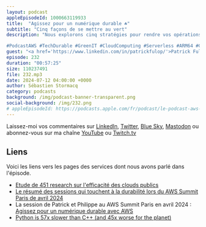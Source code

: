 ```yaml
---
layout: podcast
appleEpisodeId: 1000663119933
title:  "Agissez pour un numérique durable ☘️"
subtitle: "Cinq façons de se mettre au vert"
description: "Nous explorons cinq stratégies pour rendre vos opérations IT plus écologiques et efficientes. Que vous soyez un développeur, un architecte de solutions, ou simplement passionné par la tech durable, cet épisode est fait pour vous ! N'oubliez pas de vous abonner pour ne manquer aucun de nos futurs épisodes où nous décryptons les dernières tendances et technologies du cloud AWS !

#PodcastAWS #TechDurable #GreenIT #CloudComputing #Serverless #ARM64 #CodeOptimisation #DataResponsibility #AWSenFrançais"
guest: "<a href='https://www.linkedin.com/in/patrickfulop/'>Patrick Fulop, VP CLoud Operations chez Thales Digital Identity</a> et <a href='https://www.linkedin.com/in/philippedesmaison/'>Philippe Desmaison</a>, Head of Sustainability, AWS France"
episode: 232
duration: "00:57:25" 
size: 110237491
file: 232.mp3
date: 2024-07-12 04:00:00 +0000
author: Sébastien Stormacq
category: podcasts
background: /img/podcast-banner-transparent.png
social-background: /img/232.png
# appleEpisodeId: https://podcasts.apple.com/fr/podcast/le-podcast-aws-en-français/id1452118442
---
```


Laissez-moi vos commentaires sur [LinkedIn](https://www.linkedin.com/in/sebastienstormacq/), [Twitter](https://twitter.com/sebsto), [Blue Sky](https://bsky.app/profile/sebsto.bsky.social), [Mastodon](https://awscommunity.social/@sebsto) ou abonnez-vous sur ma chaîne [YouTube](https://www.youtube.com/sebsto) ou [Twitch.tv](https://www.twitch.tv/sebAWS)

## Liens

Voici les liens vers les pages des services dont nous avons parlé dans l'épisode.

- [Etude de 451 research sur l'efficacité des clouds publics](https://aws.amazon.com/sustainability/resources/)
- [Le résumé des sessions qui touchent à la durabilité lors du AWS Summit Paris de avril 2024](https://www.linkedin.com/posts/philippedesmaison_awssummit-sustainability-activity-7179059123135614976-sxRe/?originalSubdomain=fr)
- La session de Patrick et Philippe au AWS Summit Paris en avril 2024 : [Agissez pour un numérique durable avec AWS](https://www.youtube.com/watch?v=ZeFOM9MCRX8)
- [Python is 57x slower than C++ (and 45x worse for the planet)](https://www.efinancialcareers.fr/en/news/2023/06/which-programming-language-uses-the-most-energy)